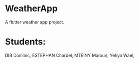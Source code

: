 # WeatherApp
A flutter weather app project.

# Students:
DIB Dominic, 
ESTEPHAN Charbel, 
MTEINY Maroun, 
Yehya Wael, 
